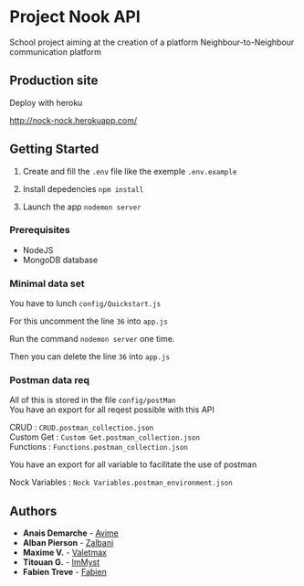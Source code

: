 # Project Nook API

School project aiming at the creation of a platform Neighbour-to-Neighbour communication platform

## Production site

Deploy with heroku

http://nock-nock.herokuapp.com/

## Getting Started 

1. Create and fill the `.env` file like the exemple `.env.example`

2. Install depedencies
```npm install```

3. Launch the app
```nodemon server```

### Prerequisites

- NodeJS
- MongoDB database

### Minimal data set

You have to lunch 
```config/Quickstart.js```

For this uncomment the line ```36``` into ```app.js```

Run the command ```nodemon server``` one time.

Then you can delete the line ```36``` into ```app.js```


### Postman data req
All of this is stored in the file ```config/postMan```  
You have an export for all reqest possible with this API

CRUD : ```CRUD.postman_collection.json```  
Custom Get : ```Custom Get.postman_collection.json```  
Functions : ```Functions.postman_collection.json```


You have an export for all variable to facilitate the use of postman

Nock Variables : ```Nock Variables.postman_environment.json```

## Authors

* **Anais Demarche** - [Avime](https://github.com/Avime)
* **Alban Pierson** - [Zalbani](https://github.com/Zalbani)
* **Maxime V.** - [Valetmax](https://github.com/valetmax)
* **Titouan G.** - [ImMyst](https://github.com/ImMyst)
* **Fabien Treve** - [Fabien](https://github.com/FabienTreve)
